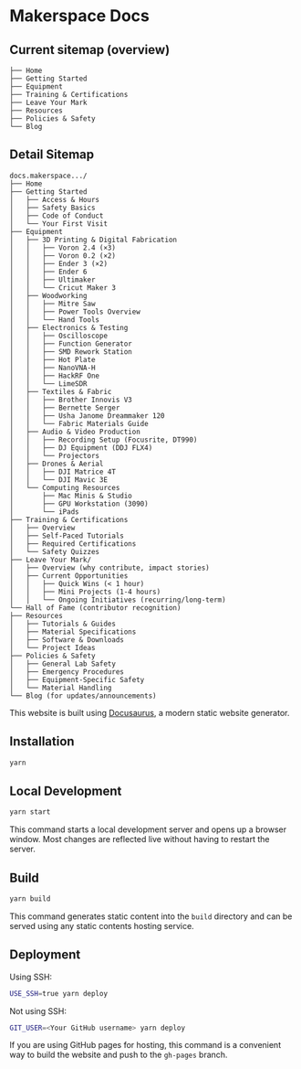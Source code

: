 # Makerspace Docs

## Current sitemap (overview)
```
├── Home
├── Getting Started
├── Equipment
├── Training & Certifications
├── Leave Your Mark
├── Resources
├── Policies & Safety
└── Blog
```

## Detail Sitemap

```
docs.makerspace.../
├── Home
├── Getting Started
│   ├── Access & Hours
│   ├── Safety Basics
│   ├── Code of Conduct
│   └── Your First Visit
├── Equipment
│   ├── 3D Printing & Digital Fabrication
│   │   ├── Voron 2.4 (×3)
│   │   ├── Voron 0.2 (×2)
│   │   ├── Ender 3 (×2)
│   │   ├── Ender 6
│   │   ├── Ultimaker
│   │   └── Cricut Maker 3
│   ├── Woodworking
│   │   ├── Mitre Saw
│   │   ├── Power Tools Overview
│   │   └── Hand Tools
│   ├── Electronics & Testing
│   │   ├── Oscilloscope
│   │   ├── Function Generator
│   │   ├── SMD Rework Station
│   │   ├── Hot Plate
│   │   ├── NanoVNA-H
│   │   ├── HackRF One
│   │   └── LimeSDR
│   ├── Textiles & Fabric
│   │   ├── Brother Innovis V3
│   │   ├── Bernette Serger
│   │   ├── Usha Janome Dreammaker 120
│   │   └── Fabric Materials Guide
│   ├── Audio & Video Production
│   │   ├── Recording Setup (Focusrite, DT990)
│   │   ├── DJ Equipment (DDJ FLX4)
│   │   └── Projectors
│   ├── Drones & Aerial
│   │   ├── DJI Matrice 4T
│   │   └── DJI Mavic 3E
│   └── Computing Resources
│       ├── Mac Minis & Studio
│       ├── GPU Workstation (3090)
│       └── iPads
├── Training & Certifications
│   ├── Overview
│   ├── Self-Paced Tutorials
│   ├── Required Certifications
│   └── Safety Quizzes
├── Leave Your Mark/
│   ├── Overview (why contribute, impact stories)
│   ├── Current Opportunities
│   │   ├── Quick Wins (< 1 hour)
│   │   ├── Mini Projects (1-4 hours)
│   │   └── Ongoing Initiatives (recurring/long-term)
└── Hall of Fame (contributor recognition)
├── Resources
│   ├── Tutorials & Guides
│   ├── Material Specifications
│   ├── Software & Downloads
│   └── Project Ideas
├── Policies & Safety
│   ├── General Lab Safety
│   ├── Emergency Procedures
│   ├── Equipment-Specific Safety
│   └── Material Handling
└── Blog (for updates/announcements)
```

This website is built using [Docusaurus](https://docusaurus.io/), a modern static website generator.

## Installation

```bash
yarn
```

## Local Development

```bash
yarn start
```

This command starts a local development server and opens up a browser window. Most changes are reflected live without having to restart the server.

## Build

```bash
yarn build
```

This command generates static content into the `build` directory and can be served using any static contents hosting service.

## Deployment

Using SSH:

```bash
USE_SSH=true yarn deploy
```

Not using SSH:

```bash
GIT_USER=<Your GitHub username> yarn deploy
```

If you are using GitHub pages for hosting, this command is a convenient way to build the website and push to the `gh-pages` branch.
